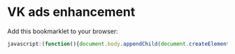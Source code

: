 # VK ads enhancement
Add this bookmarklet to your browser:
```javascript
javascript:(function(){document.body.appendChild(document.createElement('script')).src='//cdn.rawgit.com/antixrist/vk-ads-enhancement/master/code.min.js';})();
```

